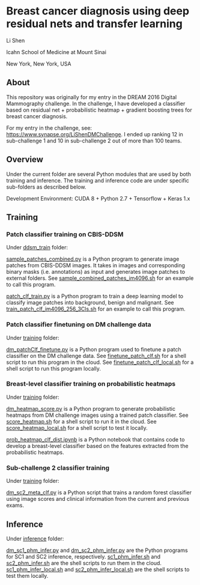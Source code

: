 # Breast cancer diagnosis using deep residual nets and transfer learning

Li Shen

Icahn School of Medicine at Mount Sinai

New York, New York, USA

## About
This repository was originally for my entry in the DREAM 2016 Digital Mammography challenge. In the challenge, I have developed a classifier based on residual net + probabilistic heatmap + gradient boosting trees for breast cancer diagnosis. 

For my entry in the challenge, see: https://www.synapse.org/LiShenDMChallenge. I ended up ranking 12 in sub-challenge 1 and 10 in sub-challenge 2 out of more than 100 teams.


## Overview
Under the current folder are several Python modules that are used by both training and inference. The training and inference code are under specific sub-folders as described below.

Development Environment: CUDA 8 + Python 2.7 + Tensorflow + Keras 1.x

## Training
### Patch classifier training on CBIS-DDSM
Under [ddsm_train](./ddsm_train) folder:

[sample_patches_combined.py](./ddsm_train/sample_patches_combined.py) is a Python program to generate image patches from CBIS-DDSM images. It takes in images and corresponding binary masks (i.e. annotations) as input and generates image patches to external folders. See [sample_combined_patches_im4096.sh](./ddsm_train/sample_combined_patches_im4096.sh) for an example to call this program.

[patch_clf_train.py](./ddsm_train/patch_clf_train.py) is a Python program to train a deep learning model to classify image patches into background, benign and malignant. See [train_patch_clf_im4096_256_3Cls.sh](./ddsm_train/train_patch_clf_im4096_256_3Cls.sh) for an example to call this program.
### Patch classifier finetuning on DM challenge data
Under [training](./training) folder:

[dm_patchClf_finetune.py](./training/dm_patchClf_finetune.py) is a Python program used to finetune a patch classifier on the DM challenge data. See [finetune_patch_clf.sh](./training/finetune_patch_clf.sh) for a shell script to run this program in the cloud. See [finetune_patch_clf_local.sh](./training/finetune_patch_clf_local.sh) for a shell script to run this program locally.
### Breast-level classifier training on probabilistic heatmaps
Under [training](./training) folder:

[dm_heatmap_score.py](./training/dm_heatmap_score.py) is a Python program to generate probabilistic heatmaps from DM challenge images using a trained patch classifier. See [score_heatmap.sh](./training/score_heatmap.sh) for a shell script to run it in the cloud. See [score_heatmap_local.sh](./training/score_heatmap_local.sh) for a shell script to test it locally. 

[prob_heatmap_clf_dist.ipynb](./training/prob_heatmap_clf_dist.ipynb) is a Python notebook that contains code to develop a breast-level classifier based on the features extracted from the probabilistic heatmaps. 
### Sub-challenge 2 classifier training
Under [training](./training) folder:

[dm_sc2_meta_clf.py](./training/dm_sc2_meta_clf.py) is a Python script that trains a random forest classifier using image scores and clinical information from the current and previous exams.

## Inference
Under [inference](./inference) folder:

[dm_sc1_phm_infer.py](./inference/dm_sc1_phm_infer.py) and [dm_sc2_phm_infer.py](./inference/dm_sc2_phm_infer.py) are the Python programs for SC1 and SC2 inference, respectively. [sc1_phm_infer.sh](./inference/sc1_phm_infer.sh) and [sc2_phm_infer.sh](./inference/sc2_phm_infer.sh) are the shell scripts to run them in the cloud. [sc1_phm_infer_local.sh](./inference/sc1_phm_infer_local.sh) and [sc2_phm_infer_local.sh](./inference/sc2_phm_infer_local.sh) are the shell scripts to test them locally.



